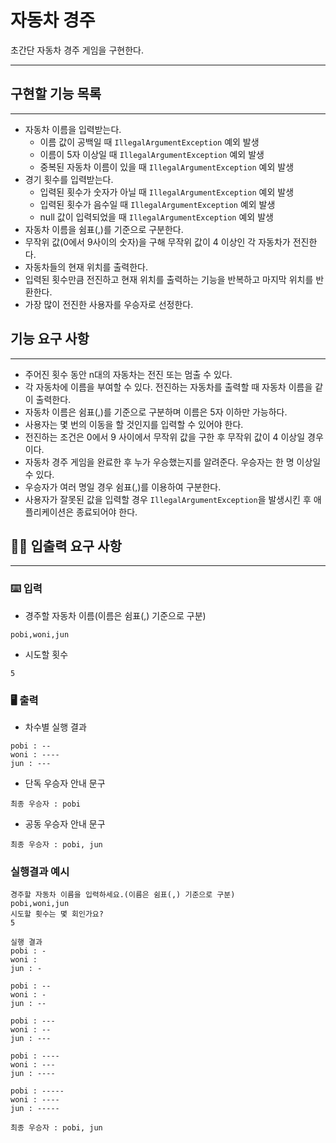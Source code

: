 # 자동차 경주
초간단 자동차 경주 게임을 구현한다.

---

## 구현할 기능 목록

---

- 자동차 이름을 입력받는다.
  - 이름 값이 공백일 때 `IllegalArgumentException` 예외 발생
  - 이름이 5자 이상일 때 `IllegalArgumentException` 예외 발생
  - 중복된 자동차 이름이 있을 때 `IllegalArgumentException` 예외 발생
- 경기 횟수를 입력받는다.
  - 입력된 횟수가 숫자가 아닐 때 `IllegalArgumentException` 예외 발생
  - 입력된 횟수가 음수일 때 `IllegalArgumentException` 예외 발생
  - null 값이 입력되었을 때 `IllegalArgumentException` 예외 발생
- 자동차 이름을 쉼표(,)를 기준으로 구분한다.
- 무작위 값(0에서 9사이의 숫자)을 구해 무작위 값이 4 이상인 각 자동차가 전진한다.
- 자동차들의 현재 위치를 출력한다.
- 입력된 횟수만큼 전진하고 현재 위치를 출력하는 기능을 반복하고 마지막 위치를 반환한다.
- 가장 많이 전진한 사용자를 우승자로 선정한다.

## 기능 요구 사항

---

- 주어진 횟수 동안 n대의 자동차는 전진 또는 멈출 수 있다.
- 각 자동차에 이름을 부여할 수 있다. 전진하는 자동차를 출력할 때 자동차 이름을 같이 출력한다.
- 자동차 이름은 쉼표(,)를 기준으로 구분하며 이름은 5자 이하만 가능하다.
- 사용자는 몇 번의 이동을 할 것인지를 입력할 수 있어야 한다.
- 전진하는 조건은 0에서 9 사이에서 무작위 값을 구한 후 무작위 값이 4 이상일 경우이다.
- 자동차 경주 게임을 완료한 후 누가 우승했는지를 알려준다. 우승자는 한 명 이상일 수 있다.
- 우승자가 여러 명일 경우 쉼표(,)를 이용하여 구분한다.
- 사용자가 잘못된 값을 입력할 경우 `IllegalArgumentException`을 발생시킨 후 애플리케이션은 종료되어야 한다.


## ✍🏻 입출력 요구 사항

---

### ⌨️ 입력
- 경주할 자동차 이름(이름은 쉼표(,) 기준으로 구분)
```
pobi,woni,jun
```

- 시도할 횟수
```
5
```

### 🖥 출력
- 차수별 실행 결과
```
pobi : --
woni : ----
jun : ---
```

- 단독 우승자 안내 문구
```
최종 우승자 : pobi
```

- 공동 우승자 안내 문구
```
최종 우승자 : pobi, jun
```

### 실행결과 예시
```
경주할 자동차 이름을 입력하세요.(이름은 쉼표(,) 기준으로 구분)
pobi,woni,jun
시도할 횟수는 몇 회인가요?
5

실행 결과
pobi : -
woni : 
jun : -

pobi : --
woni : -
jun : --

pobi : ---
woni : --
jun : ---

pobi : ----
woni : ---
jun : ----

pobi : -----
woni : ----
jun : -----

최종 우승자 : pobi, jun
```
